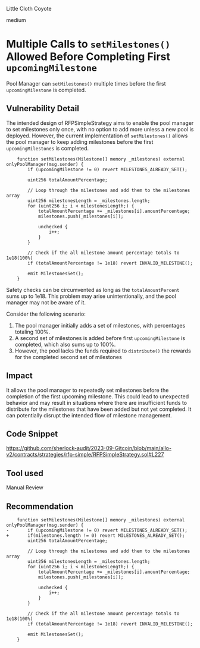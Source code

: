 Little Cloth Coyote

medium

# Multiple Calls to `setMilestones()` Allowed Before Completing First `upcomingMilestone`
Pool Manager can `setMilestones()` multiple times before the first `upcomingMilestone` is completed. 

## Vulnerability Detail
The intended design of RFPSimpleStrategy aims to enable the pool manager to set milestones only once, with no option to add more unless a new pool is deployed. However, the current implementation of `setMilestones()` allows the pool manager to keep adding milestones before the first `upcomingMilestones` is completed.

```solidity
    function setMilestones(Milestone[] memory _milestones) external onlyPoolManager(msg.sender) {
        if (upcomingMilestone != 0) revert MILESTONES_ALREADY_SET();

        uint256 totalAmountPercentage;

        // Loop through the milestones and add them to the milestones array
        uint256 milestonesLength = _milestones.length;
        for (uint256 i; i < milestonesLength;) {
            totalAmountPercentage += _milestones[i].amountPercentage;
            milestones.push(_milestones[i]);

            unchecked {
                i++;
            }
        }

        // Check if the all milestone amount percentage totals to 1e18(100%)
        if (totalAmountPercentage != 1e18) revert INVALID_MILESTONE();

        emit MilestonesSet();
    }
```
Safety checks can be circumvented as long as the `totalAmountPercent` sums up to 1e18. This problem may arise unintentionally, and the pool manager may not be aware of it.

Consider the following scenario:

1. The pool manager initially adds a set of milestones, with percentages totaling 100%.
2. A second set of milestones is added before first `upcomingMilestone` is completed, which also sums up to 100%.
3. However, the pool lacks the funds required to `distribute()` the rewards for the completed second set of milestones

## Impact
It allows the pool manager to repeatedly set milestones before the completion of the first upcoming milestone. This could lead to unexpected behavior and may result in situations where there are insufficient funds to distribute for the milestones that have been added but not yet completed. It can potentially disrupt the intended flow of milestone management.

## Code Snippet
https://github.com/sherlock-audit/2023-09-Gitcoin/blob/main/allo-v2/contracts/strategies/rfp-simple/RFPSimpleStrategy.sol#L227
## Tool used

Manual Review

## Recommendation
```solidity
    function setMilestones(Milestone[] memory _milestones) external onlyPoolManager(msg.sender) {
-       if (upcomingMilestone != 0) revert MILESTONES_ALREADY_SET();
+       if(milestones.length != 0) revert MILESTONES_ALREADY_SET();
        uint256 totalAmountPercentage;

        // Loop through the milestones and add them to the milestones array
        uint256 milestonesLength = _milestones.length;
        for (uint256 i; i < milestonesLength;) {
            totalAmountPercentage += _milestones[i].amountPercentage;
            milestones.push(_milestones[i]);

            unchecked {
                i++;
            }
        }

        // Check if the all milestone amount percentage totals to 1e18(100%)
        if (totalAmountPercentage != 1e18) revert INVALID_MILESTONE();

        emit MilestonesSet();
    }
```